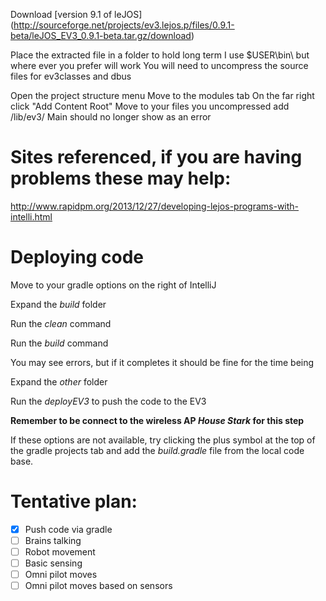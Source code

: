 Download [version 9.1 of leJOS] (http://sourceforge.net/projects/ev3.lejos.p/files/0.9.1-beta/leJOS_EV3_0.9.1-beta.tar.gz/download)

Place the extracted file in a folder to hold long term
I use $USER\bin\ but where ever you prefer will work
You will need to uncompress the source files for ev3classes and dbus

Open the project structure menu
Move to the modules tab
On the far right click "Add Content Root"
Move to your files you uncompressed
add /lib/ev3/
Main should no longer show as an error

# Sites referenced, if you are having problems these may help:
http://www.rapidpm.org/2013/12/27/developing-lejos-programs-with-intelli.html


# Deploying code
Move to your gradle options on the right of IntelliJ

Expand the *build* folder

Run the *clean* command

Run the *build* command

You may see errors, but if it completes it should be fine for the time being

Expand the *other* folder

Run the *deployEV3* to push the code to the EV3

**Remember to be connect to the wireless AP *House Stark* for this step**

If these options are not available, try clicking the plus symbol at the top of the gradle projects tab and add the *build.gradle* file from the local code base.


# Tentative plan:
- [x] Push code via gradle
- [ ] Brains talking
- [ ] Robot movement
- [ ] Basic sensing
- [ ] Omni pilot moves
- [ ] Omni pilot moves based on sensors